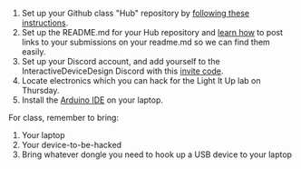 1. Set up your Github class "Hub" repository by [following these instructions](https://github.com/jdz32/github-guide/blob/master/README.md).
2. Set up the README.md for your Hub repository and [learn how](https://guides.github.com/features/mastering-markdown/) to post links to your submissions on your readme.md so we can find them easily.
3. Set up your Discord account, and add yourself to the InteractiveDeviceDesign Discord with this [invite code](https://discord.gg/PFjZMNE).
4. Locate electronics which you can hack for the Light It Up lab on Thursday. 
5. Install the [Arduino IDE](https://www.arduino.cc/en/Main/Software) on your laptop. 

For class, remember to bring:
1. Your laptop
2. Your device-to-be-hacked
3. Bring whatever dongle you need to hook up a USB device to your laptop